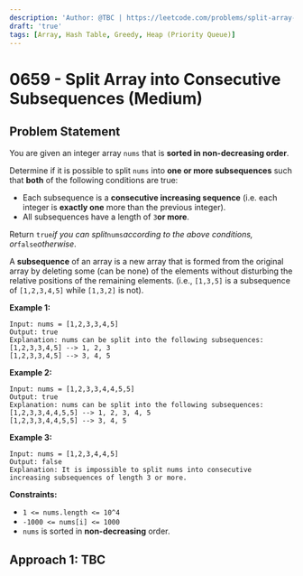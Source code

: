 ```yaml
---
description: 'Author: @TBC | https://leetcode.com/problems/split-array-into-consecutive-subsequences/'
draft: 'true'
tags: [Array, Hash Table, Greedy, Heap (Priority Queue)]
---
```


# 0659 - Split Array into Consecutive Subsequences (Medium) 

## Problem Statement

You are given an integer array `nums` that is **sorted in non-decreasing order**.

Determine if it is possible to split `nums` into **one or more subsequences** such that **both** of the following conditions are true:

- Each subsequence is a **consecutive increasing sequence** (i.e. each integer is **exactly one** more than the previous integer).
- All subsequences have a length of `3`**or more**.

Return `true`*if you can split*`nums`*according to the above conditions, or*`false`*otherwise*.

A **subsequence** of an array is a new array that is formed from the original array by deleting some (can be none) of the elements without disturbing the relative positions of the remaining elements. (i.e., `[1,3,5]` is a subsequence of `[1,2,3,4,5]` while `[1,3,2]` is not).

**Example 1:**

```
Input: nums = [1,2,3,3,4,5]
Output: true
Explanation: nums can be split into the following subsequences:
[1,2,3,3,4,5] --> 1, 2, 3
[1,2,3,3,4,5] --> 3, 4, 5
```

**Example 2:**

```
Input: nums = [1,2,3,3,4,4,5,5]
Output: true
Explanation: nums can be split into the following subsequences:
[1,2,3,3,4,4,5,5] --> 1, 2, 3, 4, 5
[1,2,3,3,4,4,5,5] --> 3, 4, 5
```

**Example 3:**

```
Input: nums = [1,2,3,4,4,5]
Output: false
Explanation: It is impossible to split nums into consecutive increasing subsequences of length 3 or more.
```

**Constraints:**

- `1 <= nums.length <= 10^4`
- `-1000 <= nums[i] <= 1000`
- `nums` is sorted in **non-decreasing** order.

## Approach 1: TBC

<SolutionAuthor name="@TBC"/>